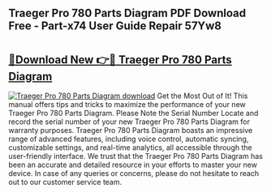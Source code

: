 ## Traeger Pro 780 Parts Diagram PDF Download Free - Part-x74 User Guide Repair 57Yw8

# <h2><a href="http://dfrbs8.blite.top/?on=Traeger+Pro+780+Parts+Diagram">🔗Download New 👉🔴 Traeger Pro 780 Parts Diagram</a></h2>

[![Traeger Pro 780 Parts Diagram download](https://i.imgur.com/lujVjoI.png)](http://dfrbs8.blite.top/?on=Traeger+Pro+780+Parts+Diagram)
Get the Most Out of It! This manual offers tips and tricks to maximize the performance of your new Traeger Pro 780 Parts Diagram. Please Note the Serial Number Locate and record the serial number of your new Traeger Pro 780 Parts Diagram for warranty purposes. Traeger Pro 780 Parts Diagram boasts an impressive range of advanced features, including voice control, automatic syncing, customizable settings, and real-time analytics, all accessible through the user-friendly interface. We trust that the Traeger Pro 780 Parts Diagram has been an accurate and detailed resource in your efforts to master your new device. In case of any queries or concerns, please do not hesitate to reach out to our customer service team.
